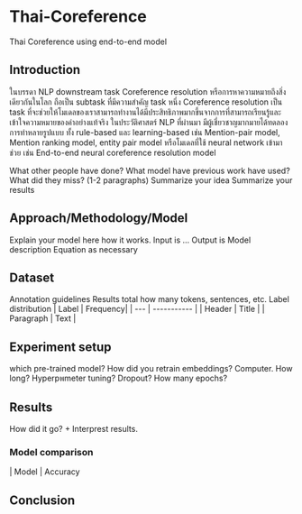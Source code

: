 # Thai-Coreference
Thai Coreference using end-to-end model

## Introduction
ในบรรดา NLP downstream task Coreference resolution หรือการหาความหมายถึงสิ่งเดียวกันในโลก ถือเป็น subtask ที่มีความสำคัญ task หนึ่ง Coreference resolution เป็น task ที่จะช่วยให้โมเดลของเราสามารถทำงานได้มีประสิทธิภาพมากขึ้นจากการที่สามารถเรียนรู้และเข้าใจความหมายของคำอย่างแท้จริง 
ในประวัติศาสตร์ NLP ที่ผ่านมา มีผู้เชี่ยวชาญมากมายได้ทดลองการทำหลายรูปแบบ ทั้ง rule-based และ learning-based เช่น Mention-pair model, Mention ranking model, entity pair model หรือโมเดลที่ใช้ neural network เข้ามาช่วย เช่น End-to-end neural coreference resolution model 

What other people have done? What model have previous work have used? What did they miss? (1-2 paragraphs)
Summarize your idea
Summarize your results

## Approach/Methodology/Model
Explain your model here how it works.
Input is …
Output is
Model description
Equation as necessary 

## Dataset
Annotation guidelines
Results total how many tokens, sentences, etc.
Label distribution
| Label | Frequency|
| --- | ----------- |
| Header | Title |
| Paragraph | Text |


## Experiment setup
which pre-trained model? How did you retrain embeddings?
Computer. How long?
Hyperpพmeter tuning? Dropout? How many epochs?

## Results
How did it go? + Interprest results.

### Model comparison
| Model | Accuracy

## Conclusion
